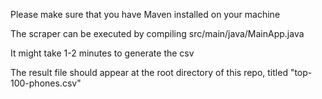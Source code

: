 Please make sure that you have Maven installed on your machine

The scraper can be executed by compiling src/main/java/MainApp.java

It might take 1-2 minutes to generate the csv

The result file should appear at the root directory of this repo, titled "top-100-phones.csv"